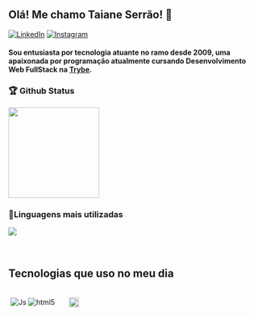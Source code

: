 ## Olá! Me chamo Taiane Serrão! 👋
[![LinkedIn](https://img.shields.io/badge/LinkedIn-0077B5?style=for-the-badge&logo=linkedin&logoColor=white)](https://www.linkedin.com/in/taiane-serrao)
[![Instagram](https://img.shields.io/badge/Instagram-E4405F?style=for-the-badge&logo=instagram&logoColor=white)](https://www.instagram.com/taaiserrao/)

#### Sou entusiasta por tecnologia atuante no ramo desde 2009, uma apaixonada por programação atualmente cursando Desenvolvimento Web FullStack na [Trybe](https://betrybe.com).

### 🏆 Github Status
<div style="display: inline_block">
  <img height="180em" src="https://github-readme-stats.vercel.app/api?username=taiserrao&show_icons=true&theme=tokyonight&include_all_commits=true&count_private=true"/>

### 🥇Linguagens mais utilizadas
  <img src="https://github-readme-stats.vercel.app/api/top-langs/?username=taiserrao&layout=compact&langs_count=7&theme=tokyonight"/>
</div>

<br/>
<br/>

## Tecnologias que uso no meu dia
<div style="display: inline_block"><br/>
<img align="center" alt="" src="https://img.shields.io/badge/GIT-E44C30?style=for-the-badge&logo=git&logoColor=white"/>
<img align="center" alt="Js" src="https://img.shields.io/badge/JavaScript-F7DF1E?style=for-the-badge&logo=javascript&logoColor=black"/>
<img align="center" alt="html5" src="https://img.shields.io/badge/HTML5-E34F26?style=for-the-badge&logo=html5&logoColor=white"/>
<img align="center" alt="" src="https://img.shields.io/badge/CSS3-1572B6?style=for-the-badge&logo=css3&logoColor=white"/>
<img align="center" alt="" src="https://img.shields.io/badge/Bootstrap-563D7C?style=for-the-badge&logo=bootstrap&logoColor=white"/>
<img align="center" alt="" src="https://img.shields.io/badge/TypeScript-007ACC?style=for-the-badge&logo=typescript&logoColor=white"/>
<img align="center" alt="" src="https://img.shields.io/badge/React-20232A?style=for-the-badge&logo=react&logoColor=61DAFB"/>
<img align="center" alt="" src="https://img.shields.io/badge/Redux-593D88?style=for-the-badge&logo=redux&logoColor=white"/>
<img align="center" alt="" src="https://img.shields.io/badge/Node.js-43853D?style=for-the-badge&logo=node.js&logoColor=white"/>
<img align="center" alt="" height="20"src="https://www.docker.com/wp-content/uploads/2022/03/Docker-Logo-White-RGB_Horizontal.png"/>
<img align="center" alt="" src="https://img.shields.io/badge/MySQL-00000F?style=for-the-badge&logo=mysql&logoColor=white"/>
<img align="center" alt="" src="https://img.shields.io/badge/sequelize-323330?style=for-the-badge&logo=sequelize&logoColor=blue"/>
<img align="center" alt="" src="https://img.shields.io/badge/Jest-323330?style=for-the-badge&logo=Jest&logoColor=white"/>
<img align="center" alt="" src="https://img.shields.io/badge/Figma-F24E1E?style=for-the-badge&logo=figma&logoColor=white"/>
<img align="center" alt="" src="https://img.shields.io/badge/Wordpress-21759B?style=for-the-badge&logo=wordpress&logoColor=white"/>
<img align="center" alt="" src="https://img.shields.io/badge/Linux-FCC624?style=for-the-badge&logo=linux&logoColor=black"/>
<img align="center" alt="" src="https://img.shields.io/badge/GNU%20Bash-4EAA25?style=for-the-badge&logo=GNU%20Bash&logoColor=white"/>
<img align="center" alt="" src="https://img.shields.io/badge/Kali_Linux-557C94?style=for-the-badge&logo=kali-linux&logoColor=white"/>
<img align="center" alt="" src="https://img.shields.io/badge/Ubuntu-E95420?style=for-the-badge&logo=ubuntu&logoColor=white"/>
<img align="center" alt="" src=""/>
</div>
